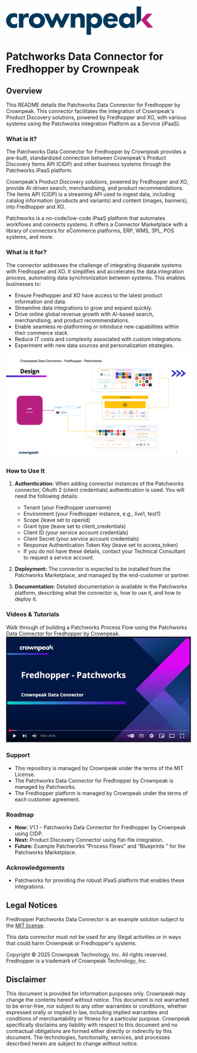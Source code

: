 <a href="http://www.crownpeak.com" target="_blank">![Crownpeak Logo](./images/logo/crownpeak-logo.png "Crownpeak Logo")</a>

# Patchworks Data Connector for Fredhopper by Crownpeak

## Overview
This README details the Patchworks Data Connector for Fredhopper by Crownpeak. This connector facilitates the integration of Crownpeak's Product Discovery solutions, powered by Fredhopper and XO, with various systems using the Patchworks integration Platform as a Service (iPaaS).
###   What is it?

The Patchworks Data Connector for Fredhopper by Crownpeak provides a pre-built, standardized connection between Crownpeak's Product Discovery Items API (CIDP) and other business systems through the Patchworks iPaaS platform.

Crownpeak’s Product Discovery solutions, powered by Fredhopper and XO, provide AI-driven search, merchandising, and product recommendations. The Items API (CIDP) is a streaming API used to ingest data, including catalog information (products and variants) and content (images, banners), into Fredhopper and XO.

Patchworks is a no-code/low-code iPaaS platform that automates workflows and connects systems. It offers a Connector Marketplace with a library of connectors for eCommerce platforms, ERP, WMS, 3PL, POS systems, and more.

###   What is it for?

The connector addresses the challenge of integrating disparate systems with Fredhopper and XO. It simplifies and accelerates the data integration process, automating data synchronization between systems. This enables businesses to:

* Ensure Fredhopper and XO have access to the latest product information and data.
* Streamline data integrations to grow and expand quickly.
* Drive online global revenue growth with AI-based search, merchandising, and product recommendations.
* Enable seamless re-platforming or introduce new capabilities within their commerce stack.
* Reduce IT costs and complexity associated with custom integrations.
* Experiment with new data sources and personalization strategies.

![Patchworks Data Connector for Fredhopper by Crownpeak High-Level Architecture Diagram](./images/patchworks-data-connector-for-fredhopper-by-crownpeak-high-level-architecture-diagram.png "Patchworks Data Connector for Fredhopper by Crownpeak High-Level Architecture Diagram")

###   How to Use It
1.  **Authentication:** When adding connector instances of the Patchworks connector, OAuth 2 (client credentials) authentication is used. You will need the following details:

    * Tenant (your Fredhopper username)
    * Environment (your Fredhopper instance, e.g., live1, test1)
    * Scope (leave set to openid)
    * Grant type (leave set to client\_credentials)
    * Client ID (your service account credentials)
    * Client Secret (your service account credentials)
    * Response Authentication Token Key (leave set to access\_token)
    * If you do not have these details, contact your Technical Consultant to request a service account.
2.  **Deployment:** The connector is expected to be installed from the Patchworks Marketplace, and managed by the end-customer or partner.
3.  **Documentation:** Detailed documentation is available in the Patchworks platform, describing what the connector is, how to use it, and how to deploy it.

### Videos & Tutorials
Walk through of building a Patchworks Process Flow using the Patchworks Data Connector for Fredhopper by Crownpeak.
<a href="https://www.youtube.com/watch?v=S_fi2QI7NrE" target="_blank">![Patchworks Data Connector for Fredhopper by Crownpeak Video](./images/patchworks-data-connector-for-fredhopper-by-crownpeak-title-frame.png "Patchworks Data Connector for Fredhopper by Crownpeak")</a>

###   Support
* This repository is managed by Crownpeak under the terms of the MIT License.
* The Patchworks Data Connector for Fredhopper by Crownpeak is managed by Patchworks.
* The Fredhopper platform is managed by Crownpeak under the terms of each customer agreement.

###   Roadmap
* **Now:** V1.1 – Patchworks Data Connector for Fredhopper by Crownpeak using CIDP.
* **Next:** Product Discovery Connector using flat-file integration.
* **Future:** Example Patchworks “Process Flows” and “Blueprints ” for the Patchworks Marketplace.

###   Acknowledgements
* Patchworks for providing the robust iPaaS platform that enables these integrations.

##  Legal Notices
Fredhopper Patchworks Data Connector is an example solution subject to the [MIT license](./LICENSE).

This data connector must not be used for any illegal activities or in ways that could harm Crownpeak or Fredhopper's systems.

Copyright © 2025 Crownpeak Technology, Inc. All rights reserved. Fredhopper is a trademark of Crownpeak Technology, Inc.

## Disclaimer
This document is provided for information purposes only. Crownpeak may change the contents hereof without notice. This document is not warranted to be error-free, nor subject to any other warranties or conditions, whether expressed orally or implied in law, including implied warranties and conditions of merchantability or fitness for a particular purpose. Crownpeak specifically disclaims any liability with respect to this document and no contractual obligations are formed either directly or indirectly by this document. The technologies, functionality, services, and processes described herein are subject to change without notice.